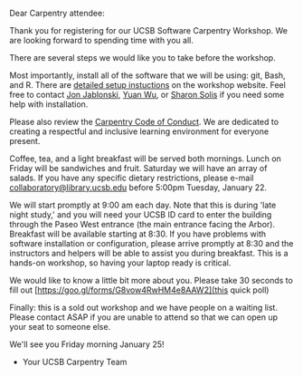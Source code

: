 Dear Carpentry attendee:

Thank you for registering for our UCSB Software Carpentry Workshop.  We are 
looking forward to spending time with you all.

There are several steps we would like you to take before the workshop. 

Most importantly, install all of the software that we will be using: git, Bash, and R.  There are
[detailed setup instuctions](https://ucsbcarpentry.github.io/2019-01-25-UCSBLibrary/index.html#setup) 
on the workshop website.  Feel free to contact [Jon Jablonski](mailto:jonjab@ucsb.edu), [Yuan Wu](mailto:yuanwu@ucsb.edu), or [Sharon Solis](swsolis@ucsb.edu) if you need some help with installation.

Please also review the [Carpentry Code of Conduct](https://docs.carpentries.org/topic_folders/policies/code-of-conduct.html).  We are dedicated to creating a respectful and inclusive learning environment for everyone present.  
  
Coffee, tea, and a light breakfast will be served both mornings.  Lunch on 
Friday will be sandwiches and fruit.  Saturday we will have an array 
of salads.  If you have any specific dietary restrictions, please e-mail 
[collaboratory@library.ucsb.edu](mailto:collaboratory@library.ucsb.edu) before 5:00pm Tuesday, January 22.

We will start promptly at 9:00 am each day.  Note that this is during 'late night study,' 
and you will need your UCSB ID card to enter the building through the Paseo West entrance (the main entrance facing the Arbor).  Breakfast will be available starting at 8:30.
If you have problems with software installation or configuration, please arrive promptly at
8:30 and the instructors and helpers will be able to assist you during breakfast.  This is
a hands-on workshop, so having your laptop ready is critical.

We would like to know a little bit more about you.  Please take 30 seconds to fill out [https://goo.gl/forms/G8vow4RwHM4e8AAW2](this quick poll)


Finally: this is a sold out workshop and we have people on a waiting list.  Please contact ASAP if you
are unable to attend so that we can open up your seat to someone else.

We'll see you Friday morning January 25!

- Your UCSB Carpentry Team
